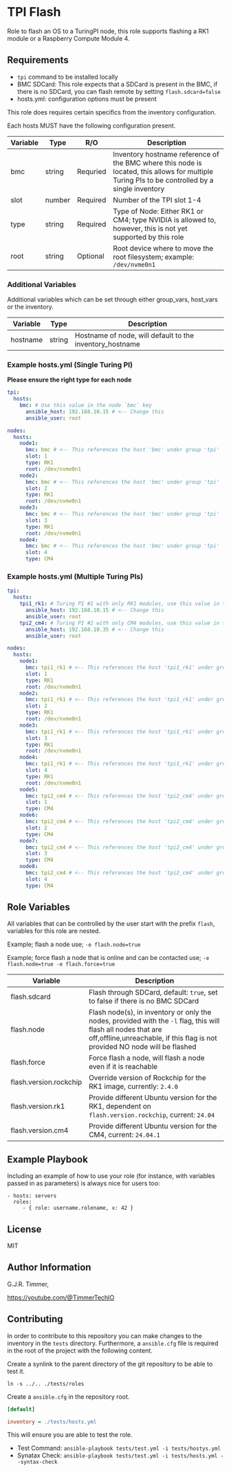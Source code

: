 # TPI Flash

Role to flash an OS to a TuringPI node, this role supports flashing a RK1 module or a Raspberry Compute Module 4.

## Requirements

- `tpi` command to be installed locally
- BMC SDCard: This role expects that a SDCard is present in the BMC, if there is no SDCard, you can flash remote by setting `flash.sdcard=false`
- hosts.yml: configuration options must be present

This role does requires certain specifics from the inventory configuration.

Each hosts MUST have the following configuration present.

| Variable | Type   | R/O      | Description                                                                                                                                    |
| -------- | ------ | -------- | ---------------------------------------------------------------------------------------------------------------------------------------------- |
| bmc      | string | Requried | Inventory hostname reference of the BMC where this node is located, this allows for multiple Turing PIs to be controlled by a single inventory |
| slot     | number | Required | Number of the TPI slot 1-4                                                                                                                     |
| type     | string | Required | Type of Node: Either RK1 or CM4; type NVIDIA is allowed to, however, this is not yet supported by this role                                    |
| root     | string | Optional | Root device where to move the root filesystem; example: `/dev/nvme0n1`                                                                         |

### Additional Variables

Additional variables which can be set through either group_vars, host_vars or the inventory.

| Variable | Type   | Description                                              |
| -------- | ------ | -------------------------------------------------------- |
| hostname | string | Hostname of node, will default to the inventory_hostname |

### Example hosts.yml (Single Turing PI)

**Please ensure the right type for each node**

```yaml
tpi:
  hosts:
    bmc: # Use this value in the node `bmc` key
      ansible_host: 192.168.10.15 # <-- Change this
      ansible_user: root

nodes:
  hosts:
    node1:
      bmc: bmc # <-- This references the host 'bmc' under group 'tpi'
      slot: 1
      type: RK1
      root: /dev/nvme0n1
    node2:
      bmc: bmc # <-- This references the host 'bmc' under group 'tpi'
      slot: 2
      type: RK1
      root: /dev/nvme0n1
    node3:
      bmc: bmc # <-- This references the host 'bmc' under group 'tpi'
      slot: 3
      type: RK1
      root: /dev/nvme0n1
    node4:
      bmc: bmc # <-- This references the host 'bmc' under group 'tpi'
      slot: 4
      type: CM4
```

### Example hosts.yml (Multiple Turing PIs)

```yaml
tpi:
  hosts:
    tpi1_rk1: # Turing PI #1 with only RK1 modules, use this value in the node `bmc` key
      ansible_host: 192.168.10.15 # <-- Change this
      ansible_user: root
    tpi2_cm4: # Turing PI #2 with only CM4 modules, use this value in the node `bmc` key
      ansible_host: 192.168.10.35 # <-- Change this
      ansible_user: root

nodes:
  hosts:
    node1:
      bmc: tpi1_rk1 # <-- This references the host 'tpi1_rk1' under group 'tpi'
      slot: 1
      type: RK1
      root: /dev/nvme0n1
    node2:
      bmc: tpi1_rk1 # <-- This references the host 'tpi1_rk1' under group 'tpi'
      slot: 2
      type: RK1
      root: /dev/nvme0n1
    node3:
      bmc: tpi1_rk1 # <-- This references the host 'tpi1_rk1' under group 'tpi'
      slot: 3
      type: RK1
      root: /dev/nvme0n1
    node4:
      bmc: tpi1_rk1 # <-- This references the host 'tpi1_rk1' under group 'tpi'
      slot: 4
      type: RK1
      root: /dev/nvme0n1
    node5:
      bmc: tpi2_cm4 # <-- This references the host 'tpi2_cm4' under group 'tpi'
      slot: 1
      type: CM4
    node6:
      bmc: tpi2_cm4 # <-- This references the host 'tpi2_cm4' under group 'tpi'
      slot: 2
      type: CM4
    node7:
      bmc: tpi2_cm4 # <-- This references the host 'tpi2_cm4' under group 'tpi'
      slot: 3
      type: CM4
    node8:
      bmc: tpi2_cm4 # <-- This references the host 'tpi2_cm4' under group 'tpi'
      slot: 4
      type: CM4
```

## Role Variables

All variables that can be controlled by the user start with the prefix `flash`, variables for this role are nested.

Example; flash a node use; `-e flash.node=true`

Example; force flash a node that is online and can be contacted use; `-e flash.node=true -e flash.force=true`

| Variable               | Description                                                                                                                                                                                  |
| ---------------------- | -------------------------------------------------------------------------------------------------------------------------------------------------------------------------------------------- |
| flash.sdcard           | Flash through SDCard, default: `true`, set to false if there is no BMC SDCard                                                                                                                |
| flash.node             | Flash node(s), in inventory or only the nodes, provided with the `-l` flag, this will flash all nodes that are off,offline,unreachable, if this flag is not provided NO node will be flashed |
| flash.force            | Force flash a node, will flash a node even if it is reachable                                                                                                                                |
| flash.version.rockchip | Override version of Rockchip for the RK1 image, currently: `2.4.0`                                                                                                                           |
| flash.version.rk1      | Provide different Ubuntu version for the RK1, dependent on `flash.version.rockchip`, current: `24.04`                                                                                        |
| flash.version.cm4      | Provide different Ubuntu version for the CM4, current: `24.04.1`                                                                                                                             |

## Example Playbook

Including an example of how to use your role (for instance, with variables passed in as parameters) is always nice for users too:

    - hosts: servers
      roles:
         - { role: username.rolename, x: 42 }

## License

MIT

## Author Information

G.J.R. Timmer, 

https://youtube.com/@TimmerTechIO

## Contributing

In order to contribute to this repository you can make changes to the inventory in the `tests` directory. Furthermore, a `ansible.cfg` file is required in the root of the project with the following content.

Create a synlink to the parent directory of the git repository to be able to test it.

```shell
ln -s ../.. ./tests/roles
```

Create a `ansible.cfg` in the repository root.

```ini
[default]

inventory = ./tests/hosts.yml
```

This will ensure you are able to test the role.

- Test Command: `ansible-playbook tests/test.yml -i tests/hostys.yml`
- Synatax Check: `ansible-playbook tests/test.yml -i tests/hosts.yml --syntax-check`
